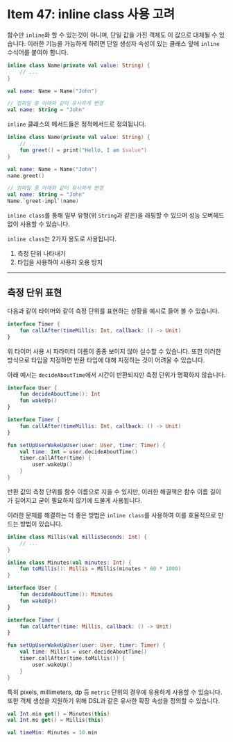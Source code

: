 # Item 47: inline class 사용 고려 

함수만 `inline`화 할 수 있는것이 아니며, 단일 값을 가진 객체도 이 값으로 대체될 수 있습니다.
이러한 기능을 가능하게 하려면 단일 생성자 속성이 있는 클래스 앞에 `inline` 수식어를 붙여야 합니다.

```kotlin
inline class Name(private val value: String) {
    // ...
}

val name: Name = Name("John")

// 컴파일 중 아래와 같이 유사하게 변경
val name: String = "John"
```

`inline` 클래스의 메서드들은 정적메서드로 정의됩니다.

```kotlin
inline class Name(private val value: String) {
    // ...
    fun greet() = print("Hello, I am $value")
}

val name: Name = Name("John")
name.greet()

// 컴파일 중 아래와 같이 유사하게 변경
val name: String = "John"
Name.`greet-impl`(name)
```

`inline class`를 통해 일부 유형(위 `String`과 같은)을 래핑할 수 있으며 성능 오버헤드 없이 사용할 수 있습니다.

`inline class`는 2가지 용도로 사용됩니다.
1. 측정 단위 나타내기 
2. 타입을 사용하여 사용자 오용 방지

---

## 측정 단위 표현

다음과 같이 타이머와 같이 측정 단위를 표현하는 상황을 예시로 들어 볼 수 있습니다.

```kotlin
interface Timer { 
    fun callAfter(timeMillis: Int, callback: () -> Unit) 
}
```

위 타이머 사용 시 파라미터 이름이 종종 보이지 않아 실수할 수 있습니다.
또한 이러한 방식으로 타입을 지정하면 반환 타입에 대해 지정하는 것이 어려울 수 있습니다.

아래 예시는 `decideAboutTime`에서 시간이 반환되지만 측정 단위가 명확하지 않습니다.

```kotlin
interface User {
    fun decideAboutTime(): Int
    fun wakeUp()
}

interface Timer {
    fun callAfter(timeMillis: Int, callback: () -> Unit)
}

fun setUpUserWakeUpUser(user: User, timer: Timer) {
    val time: Int = user.decideAboutTime()
    timer.callAfter(time) { 
        user.wakeUp()
    }
}
```

반환 값의 측정 단위를 함수 이름으로 지을 수 있지만, 이러한 해결책은 함수 이름 길이가 길어지고 굳이 필요하지 않기에 드물게 사용됩니다.

이러한 문제를 해결하는 더 좋은 방법은 `inline class`를 사용하여 이를 효율적으로 만드는 방법이 있습니다.

```kotlin
inline class Millis(val millisSeconds: Int) {
    // ...
}

inline class Minutes(val minutes: Int) {
    fun toMillis(): Millis = Millis(minutes * 60 * 1000)
}

interface User {
    fun decideAboutTime(): Minutes
    fun wakeUp()
}

interface Timer {
    fun callAfter(time: Millis, callback: () -> Unit)
}

fun setUpUserWakeUpUser(user: User, timer: Timer) {
    val time: Millis = user.decideAboutTime()
    timer.callAfter(time.toMillis()) { 
        user.wakeUp()
    }
}
```

특히 pixels, millimeters, dp 등 `metric` 단위의 경우에 유용하게 사용할 수 있습니다.
또한 객체 생성을 지원하기 위해 DSL과 같은 유사한 확장 속성을 정의할 수 있습니다.

```kotlin
val Int.min get() = Minutes(this)
val Int.ms get() = Millis(this)

val timeMin: Minutes = 10.min
```